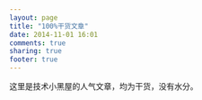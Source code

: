 ```yaml
---
layout: page
title: "100%干货文章"
date: 2014-11-01 16:01
comments: true
sharing: true
footer: true
---
```

这里是技术小黑屋的人气文章，均为干货，没有水分。

<script type="text/javascript">
	var bestPosts = makeBestPostsDataSource();
	bestPosts = makeBatchUrlTrackable(bestPosts, "ninki_posts");
	bestPosts = sortJsonObject(bestPosts);
	displaySection(shouldDisplayBestPosts(), isBestPostsInDebug(), bestPosts, makeBestPostsPrefix(), makeBestPostsSuffix(), sDroidBestPostsClass);
</script>

